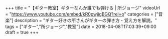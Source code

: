 +++
title =  "【ギター教室】ギターなんか誰でも弾ける | 所ジョージ"
videoUrl = "https://www.youtube.com/embed/kR0pwjigBGQ?rel=o"
categories = ["音楽"]
description = "ギター好きの所さんがギターの弾き方・覚え方を解説。"
tags = ["ギター","所ジョージ","教室"]
date = 2018-04-08T17:03:39+09:00
draft = true
+++

